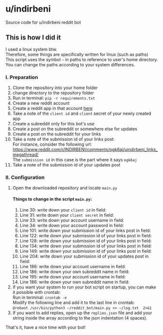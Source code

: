 # u/indirbeni
Source code for u/indirbeni reddit bot

## This is how I did it
I used a linux system btw.  
Therefore, some things are specifically written for linux (such as paths)  
This script uses the symbol ```~``` in paths to reference to user's home directory.  
You can change the paths according to your system differences.  

### I. Preparation
1) Clone the repository into your home folder
2) change directory to the repository folder
3) Run in terminal: ```pip -r requirements.txt```
4) Create a new reddit account
5) Create a reddit app in that account [here](https://old.reddit.com/prefs/apps/)
6) Take a note of the ```client id``` and ```client``` secret of your newly created app
7) Create a subreddit only for this bot's use
8) Create a post on the subreddit or somewhere else for updates
9) Create a post on the subreddit for your links
10) Take a note of the submission id of your links post:  
For instance, consider the following url: https://www.reddit.com/r/INDIRBENI/comments/ogk6aj/uindirbeni_links_megathread/  
The ```submission id``` in this case is the part where it says ```ogk6aj```
9) Take a note of the submission id of your updates post

### II. Configuration
1) Open the downloaded repository and locate ```main.py```
    #### Things to change in the script ```main.py```:
    1) Line 30: write down your ```client id``` in field: <CLIENT ID>
    2) Line 31: write down your ```client secret``` in field: <CLIENT SECRET>
    3) Line 33: write down your account username in field: <ACCOUNT USERNAME>
    4) Line 34: write down your account password in field: <ACCOUNT PASSWORD>
    5) Line 101: write down your submission id of your links post in field: <LINKS>
    6) Line 122: write down your submission id of your links post in field: <LINKS>
    7) Line 128: write down your submission id of your links post in field: <LINKS>
    8) Line 134: write down your submission id of your links post in field: <LINKS>
    9) Line 149: write down your submission id of your links post in field: <LINKS>
    10) Line 204: write down your submission id of your updates post in field: <UPDATES>
    11) Line 186: write down your account username in field: <ACCOUNT USERNAME>
    12) Line 186: write down your own subreddit name in field: <OWN SUBREDDIT NAME>
    13) Line 195: write down your account username in field: <ACCOUNT USERNAME>
    14) Line 186: write down your own subreddit name in field: <OWN SUBREDDIT NAME>
2) If you want your system to run your bot script on startup, you can make it possible with crontab:  
    Run in terminal: ```crontab -e```  
    Modify the following line and add it to the last line in crontab:  
    ```@reboot /usr/bin/python3 ~/reddit_bot/main.py >> ~/log.txt  2>&1```
3) If you want to add replies, open up the ```replies.json``` file and add your string inside the array according to the json indentation (4 spaces).
    
That's it, have a nice time with your bot!
